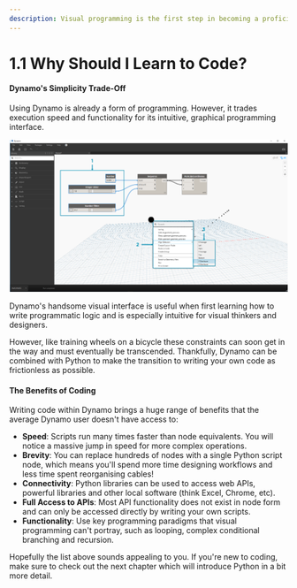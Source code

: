 ```yaml
---
description: Visual programming is the first step in becoming a proficient coder
---
```


# 1.1 Why Should I Learn to Code?

#### Dynamo's Simplicity Trade-Off

Using Dynamo is already a form of programming. However, it trades execution speed and functionality for its intuitive, graphical programming interface.

![](../.gitbook/assets/image%20%281%29.png)

Dynamo's handsome visual interface is useful when first learning how to write programmatic logic and is especially intuitive for visual thinkers and designers.

However, like training wheels on a bicycle these constraints can soon get in the way and must eventually be transcended. Thankfully, Dynamo can be combined with Python to make the transition to writing your own code as frictionless as possible.

#### The Benefits of Coding

Writing code within Dynamo brings a huge range of benefits that the average Dynamo user doesn't have access to:

* **Speed**: Scripts run many times faster than node equivalents. You will notice a massive jump in speed for more complex operations.
* **Brevity**: You can replace hundreds of nodes with a single Python script node, which means you'll spend more time designing workflows and less time spent reorganising cables!
* **Connectivity**: Python libraries can be used to access web APIs, powerful libraries and other local software \(think Excel, Chrome, etc\).
* **Full Access to APIs**: Most API functionality does not exist in node form and can only be accessed directly by writing your own scripts. 
* **Functionality**: Use key programming paradigms that visual programming can't portray, such as looping, complex conditional branching and recursion.

Hopefully the list above sounds appealing to you. If you're new to coding, make sure to check out the next chapter which will introduce Python in a bit more detail. 

